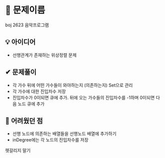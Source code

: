 # 🔎 문제이름

boj 2623 음악프로그램

## 💡 아이디어

- 선행관계가 존재하는 위상정렬 문제

## ✔ 문제풀이

- 각 가수 뒤에 어떤 가수들이 와야하는지 (의존하는지) Set으로 관리
- 각 가수에 대한 진입차수 저장
- 진입차수가 0이되면 큐에 추가. 뒤에 오는 가수들의 진입차수를 -1하며 0이되면 다음 노드 큐에 추가

## 🤕 어려웠던 점

- 선행 노드에 의존하는 배열들을 선행노드 배열에 추가하기
- inDegree에는 각 노드의 진입차수를 저장

헷갈리지 말기
